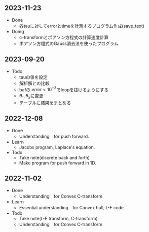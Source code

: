 ## 2023-11-23
- Done
  - 各tauに対してerrorとtimeを計測するプログラム作成(save_text)
- Doing
  - c-transformとポアソン方程式の計算速度計算
  - ポアソン方程式のGauss消去法を使ったプログラム

## 2023-09-20
- Todo
    - tauの値を設定
    - 解析解との比較
    - bafの $error < 10^{-3}$でloopを抜けるようにする
    - $\theta_1, \theta_2$に変更
    - テーブルに結果をまとめる

## 2022-12-08
- Done
    - Understanding　for push forward.
- Learn
    - Jacobs program, Laplace's equation.
- Todo
    - Take note(discrete back and forth)
    - Make program for push forward in 1D.

## 2022-11-02
- Done
    - Understanding　for Convex C-transform.
- Learn
    - Essential understanding　for Convex hull, L-F code.
- Todo
    - Take note(L-F transform, C-transform).
    - Understanding　for Convex C-transform.
